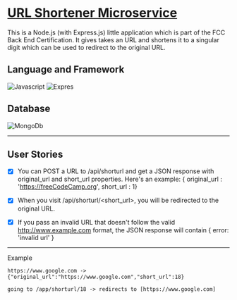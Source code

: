 # [URL Shortener Microservice](https://www.freecodecamp.org/learn/back-end-development-and-apis/back-end-development-and-apis-projects/url-shortener-microservice)
This is a Node.js (with Express.js) little application which is part of the FCC Back End Certification. It gives takes an URL and shortens it to a singular digit which can be used to redirect to the original URL.

## Language and Framework
![Javascript](https://img.shields.io/badge/Language-Javascript-brightgreen) ![Expres](https://img.shields.io/badge/Framework-Express-brightgreen)

## Database
![MongoDb](https://img.shields.io/badge/MongoDB-4EA94B?style=for-the-badge&logo=mongodb&logoColor=white)

___
## User Stories
- [x] You can POST a URL to /api/shorturl and get a JSON response with original_url and short_url properties. Here's an example: { original_url : 'https://freeCodeCamp.org', short_url : 1}

- [x] When you visit /api/shorturl/<short_url>, you will be redirected to the original URL.

- [x] If you pass an invalid URL that doesn't follow the valid http://www.example.com format, the JSON response will contain { error: 'invalid url' }

___

Example 
```
https://www.google.com -> {"original_url":"https://www.google.com","short_url":18}

going to /app/shorturl/18 -> redirects to [https://www.google.com]
```
